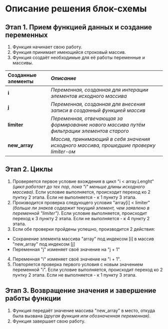 # Описание решения блок-схемы

## __Этап 1. Прием функцией данных и создание переменных__

1. Функция начинает свою работу.
2. Функция принимает имеющийся строковый массив.
3. Функция создаёт необходимые для её работы переменные и массивы. 

|**Созданные элементы** | *Описание*|
|:----------------|:--------|
|**i** | *Переменная, созданная для интерации элементов исходного массива*|
|**j**| *Переменная, созданная для внесения записи в созданный функцией массив*
|**limiter**| *Переменная, отвечающая за формирование нового массива путём фильтрации элементов старого*|
|**new_array**| *Массив, принимающий в себя значения исходного массива, прошедшие проверку limiter-ом*|

## __Этап 2. Циклы__

1. Проверяется первое условие вхождения в цикл "i < array.Lenght" *(цикл работает до тех пор, пока "i" меньше длины исходного массива)*. Если условие выполняется, происходит переход ко 2 пунтку 2 этапа. Если не выполняется - к 1 пункту 3 этапа. 
2. Производится проверка следующего условия "array[i] < limiter" *(больше ли знаков содержит текущий элемент, чем заявлено в переменной "limiter")*. Если условие выполняется, происходит переход к 3 пункту 2 этапа. Если не выполняется - к 4 пункту 2 этапа.
3. Если обе проверки пройдены успешно, производится 2 действия:
* Сохранение элемента массива "array" под индексом [i] в массив "new_array" под индексом [j]
* Переменная "j" изменяет своё значение на "j + 1"
4. Переменная "i" изменяет своё значение на "i + 1".
5. Повторяется проверка первого условия с новым значением переменной "i".  Если условие выполняется, происходит переход ко 2 пунтку 2 этапа. Если не выполняется - к 1 пункту 3 этапа.

## __Этап 3. Возвращение значения и завершение работы функции__

1. Функция передаёт значение массива "new_array" в место, откуда была вызвана *(другая функция или обозначенная переменная)*.
2. Функция завершает свою работу.